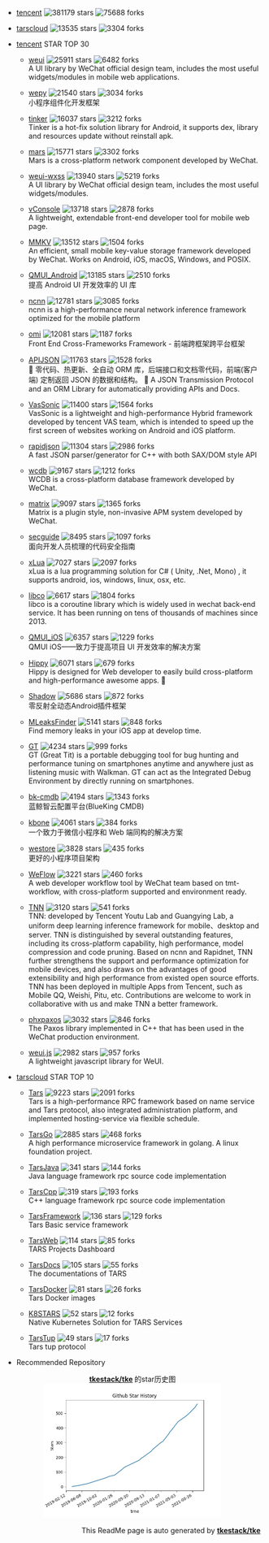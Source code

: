 
+ [tencent](https://github.com/tencent)
![381179 stars](https://img.shields.io/badge/Stars-381179-green)
![75688 forks](https://img.shields.io/badge/Forks-75688-green)

+ [tarscloud](https://github.com/tarscloud)
![13535 stars](https://img.shields.io/badge/Stars-13535-green)
![3304 forks](https://img.shields.io/badge/Forks-3304-green)





+ [tencent](https://github.com/tencent) STAR TOP 30 
    
    + [weui](https://github.com/tencent/weui) 
    ![25911 stars](https://img.shields.io/badge/Stars-25911-green)
    ![6482 forks](https://img.shields.io/badge/Forks-6482-green)  
    A UI library by WeChat official design team, includes the most useful widgets/modules in mobile web applications.
    
    + [wepy](https://github.com/tencent/wepy) 
    ![21540 stars](https://img.shields.io/badge/Stars-21540-green)
    ![3034 forks](https://img.shields.io/badge/Forks-3034-green)  
    小程序组件化开发框架
    
    + [tinker](https://github.com/tencent/tinker) 
    ![16037 stars](https://img.shields.io/badge/Stars-16037-green)
    ![3212 forks](https://img.shields.io/badge/Forks-3212-green)  
    Tinker is a hot-fix solution library for Android, it supports dex, library and resources update without reinstall apk.
    
    + [mars](https://github.com/tencent/mars) 
    ![15771 stars](https://img.shields.io/badge/Stars-15771-green)
    ![3302 forks](https://img.shields.io/badge/Forks-3302-green)  
    Mars is a cross-platform network component  developed by WeChat.
    
    + [weui-wxss](https://github.com/tencent/weui-wxss) 
    ![13940 stars](https://img.shields.io/badge/Stars-13940-green)
    ![5219 forks](https://img.shields.io/badge/Forks-5219-green)  
    A UI library by WeChat official design team, includes the most useful widgets/modules.
    
    + [vConsole](https://github.com/tencent/vConsole) 
    ![13718 stars](https://img.shields.io/badge/Stars-13718-green)
    ![2878 forks](https://img.shields.io/badge/Forks-2878-green)  
    A lightweight, extendable front-end developer tool for mobile web page.
    
    + [MMKV](https://github.com/tencent/MMKV) 
    ![13512 stars](https://img.shields.io/badge/Stars-13512-green)
    ![1504 forks](https://img.shields.io/badge/Forks-1504-green)  
    An efficient, small mobile key-value storage framework developed by WeChat. Works on Android, iOS, macOS, Windows, and POSIX.
    
    + [QMUI_Android](https://github.com/tencent/QMUI_Android) 
    ![13185 stars](https://img.shields.io/badge/Stars-13185-green)
    ![2510 forks](https://img.shields.io/badge/Forks-2510-green)  
    提高 Android UI 开发效率的 UI 库
    
    + [ncnn](https://github.com/tencent/ncnn) 
    ![12781 stars](https://img.shields.io/badge/Stars-12781-green)
    ![3085 forks](https://img.shields.io/badge/Forks-3085-green)  
    ncnn is a high-performance neural network inference framework optimized for the mobile platform
    
    + [omi](https://github.com/tencent/omi) 
    ![12081 stars](https://img.shields.io/badge/Stars-12081-green)
    ![1187 forks](https://img.shields.io/badge/Forks-1187-green)  
     Front End Cross-Frameworks Framework - 前端跨框架跨平台框架
    
    + [APIJSON](https://github.com/tencent/APIJSON) 
    ![11763 stars](https://img.shields.io/badge/Stars-11763-green)
    ![1528 forks](https://img.shields.io/badge/Forks-1528-green)  
    🚀 零代码、热更新、全自动 ORM 库，后端接口和文档零代码，前端(客户端) 定制返回 JSON 的数据和结构。 🚀 A JSON Transmission Protocol and an ORM Library for automatically providing APIs and Docs.
    
    + [VasSonic](https://github.com/tencent/VasSonic) 
    ![11400 stars](https://img.shields.io/badge/Stars-11400-green)
    ![1564 forks](https://img.shields.io/badge/Forks-1564-green)  
    VasSonic is a lightweight and high-performance Hybrid framework developed by tencent VAS team, which is intended to speed up the first screen of websites working on Android and iOS platform. 
    
    + [rapidjson](https://github.com/tencent/rapidjson) 
    ![11304 stars](https://img.shields.io/badge/Stars-11304-green)
    ![2986 forks](https://img.shields.io/badge/Forks-2986-green)  
    A fast JSON parser/generator for C++ with both SAX/DOM style API
    
    + [wcdb](https://github.com/tencent/wcdb) 
    ![9167 stars](https://img.shields.io/badge/Stars-9167-green)
    ![1212 forks](https://img.shields.io/badge/Forks-1212-green)  
    WCDB is a cross-platform database framework developed by WeChat.
    
    + [matrix](https://github.com/tencent/matrix) 
    ![9097 stars](https://img.shields.io/badge/Stars-9097-green)
    ![1365 forks](https://img.shields.io/badge/Forks-1365-green)  
    Matrix is a plugin style, non-invasive APM system developed by WeChat.
    
    + [secguide](https://github.com/tencent/secguide) 
    ![8495 stars](https://img.shields.io/badge/Stars-8495-green)
    ![1097 forks](https://img.shields.io/badge/Forks-1097-green)  
    面向开发人员梳理的代码安全指南
    
    + [xLua](https://github.com/tencent/xLua) 
    ![7027 stars](https://img.shields.io/badge/Stars-7027-green)
    ![2097 forks](https://img.shields.io/badge/Forks-2097-green)  
    xLua is a lua programming solution for  C# ( Unity, .Net, Mono) , it supports android, ios, windows, linux, osx, etc.
    
    + [libco](https://github.com/tencent/libco) 
    ![6617 stars](https://img.shields.io/badge/Stars-6617-green)
    ![1804 forks](https://img.shields.io/badge/Forks-1804-green)  
    libco is a coroutine library which is widely used in wechat  back-end service. It has been running on tens of thousands of machines since 2013.
    
    + [QMUI_iOS](https://github.com/tencent/QMUI_iOS) 
    ![6357 stars](https://img.shields.io/badge/Stars-6357-green)
    ![1229 forks](https://img.shields.io/badge/Forks-1229-green)  
    QMUI iOS——致力于提高项目 UI 开发效率的解决方案
    
    + [Hippy](https://github.com/tencent/Hippy) 
    ![6071 stars](https://img.shields.io/badge/Stars-6071-green)
    ![679 forks](https://img.shields.io/badge/Forks-679-green)  
    Hippy is designed for Web developer to easily build cross-platform and high-performance awesome apps. 👏
    
    + [Shadow](https://github.com/tencent/Shadow) 
    ![5686 stars](https://img.shields.io/badge/Stars-5686-green)
    ![872 forks](https://img.shields.io/badge/Forks-872-green)  
    零反射全动态Android插件框架
    
    + [MLeaksFinder](https://github.com/tencent/MLeaksFinder) 
    ![5141 stars](https://img.shields.io/badge/Stars-5141-green)
    ![848 forks](https://img.shields.io/badge/Forks-848-green)  
    Find memory leaks in your iOS app at develop time.
    
    + [GT](https://github.com/tencent/GT) 
    ![4234 stars](https://img.shields.io/badge/Stars-4234-green)
    ![999 forks](https://img.shields.io/badge/Forks-999-green)  
    GT (Great Tit) is a portable debugging tool for bug hunting and performance tuning on smartphones anytime and anywhere just as listening music with Walkman. GT can act as the Integrated Debug Environment by directly running on smartphones.
    
    + [bk-cmdb](https://github.com/tencent/bk-cmdb) 
    ![4194 stars](https://img.shields.io/badge/Stars-4194-green)
    ![1343 forks](https://img.shields.io/badge/Forks-1343-green)  
    蓝鲸智云配置平台(BlueKing CMDB)
    
    + [kbone](https://github.com/tencent/kbone) 
    ![4061 stars](https://img.shields.io/badge/Stars-4061-green)
    ![384 forks](https://img.shields.io/badge/Forks-384-green)  
    一个致力于微信小程序和 Web 端同构的解决方案
    
    + [westore](https://github.com/tencent/westore) 
    ![3828 stars](https://img.shields.io/badge/Stars-3828-green)
    ![435 forks](https://img.shields.io/badge/Forks-435-green)  
    更好的小程序项目架构
    
    + [WeFlow](https://github.com/tencent/WeFlow) 
    ![3221 stars](https://img.shields.io/badge/Stars-3221-green)
    ![460 forks](https://img.shields.io/badge/Forks-460-green)  
    A web developer workflow tool by WeChat team based on tmt-workflow, with cross-platform supported and environment ready.
    
    + [TNN](https://github.com/tencent/TNN) 
    ![3120 stars](https://img.shields.io/badge/Stars-3120-green)
    ![541 forks](https://img.shields.io/badge/Forks-541-green)  
    TNN: developed by Tencent Youtu Lab and Guangying Lab, a uniform deep learning inference framework for mobile、desktop and server. TNN is distinguished by several outstanding features, including its cross-platform capability, high performance, model compression and code pruning. Based on ncnn and Rapidnet, TNN further strengthens the support and performance optimization for mobile devices, and also draws on the advantages of good extensibility and high performance from existed open source efforts. TNN has been deployed in multiple Apps from Tencent, such as Mobile QQ, Weishi, Pitu, etc. Contributions are welcome to work in collaborative with us and make TNN a better framework. 
    
    + [phxpaxos](https://github.com/tencent/phxpaxos) 
    ![3032 stars](https://img.shields.io/badge/Stars-3032-green)
    ![846 forks](https://img.shields.io/badge/Forks-846-green)  
    The Paxos library implemented in C++ that has been used in the WeChat production environment.
    
    + [weui.js](https://github.com/tencent/weui.js) 
    ![2982 stars](https://img.shields.io/badge/Stars-2982-green)
    ![957 forks](https://img.shields.io/badge/Forks-957-green)  
    A lightweight javascript library for WeUI.
    

+ [tarscloud](https://github.com/tarscloud) STAR TOP 10 
    
    + [Tars](https://github.com/tarscloud/Tars) 
    ![9223 stars](https://img.shields.io/badge/Stars-9223-green)
    ![2091 forks](https://img.shields.io/badge/Forks-2091-green)  
    Tars is a high-performance RPC framework based on name service and Tars protocol, also integrated administration platform, and implemented hosting-service via flexible schedule.
    
    + [TarsGo](https://github.com/tarscloud/TarsGo) 
    ![2885 stars](https://img.shields.io/badge/Stars-2885-green)
    ![468 forks](https://img.shields.io/badge/Forks-468-green)  
    A  high performance microservice  framework  in golang. A linux foundation project.
    
    + [TarsJava](https://github.com/tarscloud/TarsJava) 
    ![341 stars](https://img.shields.io/badge/Stars-341-green)
    ![144 forks](https://img.shields.io/badge/Forks-144-green)  
    Java language framework rpc source code implementation
    
    + [TarsCpp](https://github.com/tarscloud/TarsCpp) 
    ![319 stars](https://img.shields.io/badge/Stars-319-green)
    ![193 forks](https://img.shields.io/badge/Forks-193-green)  
    C++ language framework rpc source code implementation
    
    + [TarsFramework](https://github.com/tarscloud/TarsFramework) 
    ![136 stars](https://img.shields.io/badge/Stars-136-green)
    ![129 forks](https://img.shields.io/badge/Forks-129-green)  
    Tars Basic service framework
    
    + [TarsWeb](https://github.com/tarscloud/TarsWeb) 
    ![114 stars](https://img.shields.io/badge/Stars-114-green)
    ![85 forks](https://img.shields.io/badge/Forks-85-green)  
    TARS Projects Dashboard
    
    + [TarsDocs](https://github.com/tarscloud/TarsDocs) 
    ![105 stars](https://img.shields.io/badge/Stars-105-green)
    ![55 forks](https://img.shields.io/badge/Forks-55-green)  
    The documentations of TARS
    
    + [TarsDocker](https://github.com/tarscloud/TarsDocker) 
    ![81 stars](https://img.shields.io/badge/Stars-81-green)
    ![26 forks](https://img.shields.io/badge/Forks-26-green)  
    Tars Docker  images
    
    + [K8STARS](https://github.com/tarscloud/K8STARS) 
    ![52 stars](https://img.shields.io/badge/Stars-52-green)
    ![12 forks](https://img.shields.io/badge/Forks-12-green)  
    Native Kubernetes  Solution for TARS Services
    
    + [TarsTup](https://github.com/tarscloud/TarsTup) 
    ![49 stars](https://img.shields.io/badge/Stars-49-green)
    ![17 forks](https://img.shields.io/badge/Forks-17-green)  
    Tars tup protocol
    


+ Recommended Repository  
<p align="center">
      <strong>
        <a href="https://github.com/tkestack/tke" target="_blank">tkestack/tke</a>
      </strong>  的star历史图
  <br>
  <img src="https://raw.githubusercontent.com/ButterAndButterfly/GithubTools/master/data/stars_history.jpg" width="350px"></img>    
</p>

<p align="right">
      This ReadMe page is auto generated by 
      <strong>
        <a href="https://github.com/tkestack/tke" target="_blank">tkestack/tke</a><br>
      </strong>   
</p>